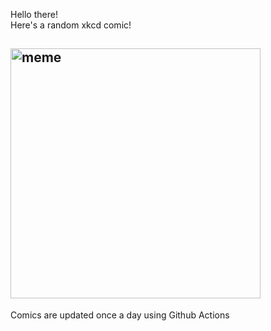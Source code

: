 Hello there! <br>Here's a random xkcd comic!<br>
## <img src="https://imgs.xkcd.com/comics/first_date.png" alt="meme" width="400"/><br>
Comics are updated once a day using Github Actions
